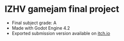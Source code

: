 # IZHV gamejam final project
- Final subject grade: A
- Made with Godot Engine 4.2
- Exported submission version available on [itch.io](https://kubulambula.itch.io/wallet-phone-keys)
